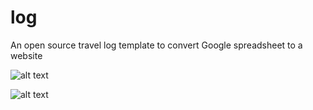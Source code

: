 # log
An open source travel log template to convert Google spreadsheet to a website

![alt text](https://github.com/log/images/screenshot0.png "Screenshot")

![alt text](https://github.com/log/images/screenshot1.png "Screenshot")
